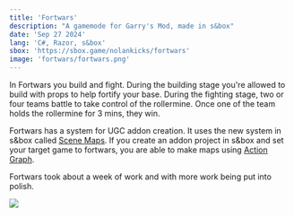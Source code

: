```yaml
---
title: 'Fortwars'
description: "A gamemode for Garry's Mod, made in s&box"
date: 'Sep 27 2024'
lang: 'C#, Razor, s&box'
sbox: 'https://sbox.game/nolankicks/fortwars'
image: 'fortwars/fortwars.png'
---
```


In Fortwars you build and fight. During the building stage you're allowed to build with props to help fortify your base. During the fighting stage, two or four teams battle to take control of the rollermine. Once one of the team holds the rollermine for 3 mins, they win.

Fortwars has a system for UGC addon creation. It uses the new system in s&box called [Scene Maps](https://sbox.game/news/september-update-9209a15d/scene-maps). If you create an addon project in s&box and set your target game to fortwars, you are able to make maps using [Action Graph](https://sbox.game/news/action-graph).

Fortwars took about a week of work and with more work being put into polish.

<Img src="../fortwars/fortwarsimg.png" />